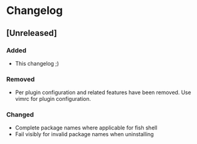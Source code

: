 # Changelog

<!-- Based on https://keepachangelog.com/en/1.0.0/ -->

## [Unreleased]

### Added
- This changelog ;)

### Removed
- Per plugin configuration and related features have been removed. Use vimrc for plugin configuration.

### Changed
- Complete package names where applicable for fish shell
- Fail visibly for invalid package names when uninstalling

